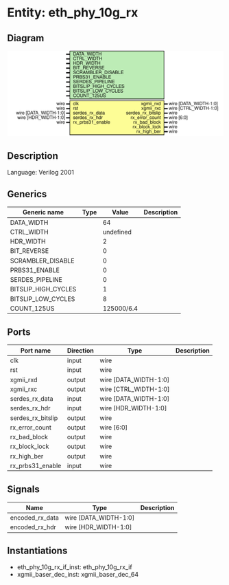 # Entity: eth_phy_10g_rx

## Diagram

![Diagram](eth_phy_10g_rx.svg "Diagram")
## Description

Language: Verilog 2001
 
## Generics

| Generic name        | Type | Value      | Description |
| ------------------- | ---- | ---------- | ----------- |
| DATA_WIDTH          |      | 64         |             |
| CTRL_WIDTH          |      | undefined  |             |
| HDR_WIDTH           |      | 2          |             |
| BIT_REVERSE         |      | 0          |             |
| SCRAMBLER_DISABLE   |      | 0          |             |
| PRBS31_ENABLE       |      | 0          |             |
| SERDES_PIPELINE     |      | 0          |             |
| BITSLIP_HIGH_CYCLES |      | 1          |             |
| BITSLIP_LOW_CYCLES  |      | 8          |             |
| COUNT_125US         |      | 125000/6.4 |             |
## Ports

| Port name         | Direction | Type                  | Description |
| ----------------- | --------- | --------------------- | ----------- |
| clk               | input     | wire                  |             |
| rst               | input     | wire                  |             |
| xgmii_rxd         | output    | wire [DATA_WIDTH-1:0] |             |
| xgmii_rxc         | output    | wire [CTRL_WIDTH-1:0] |             |
| serdes_rx_data    | input     | wire [DATA_WIDTH-1:0] |             |
| serdes_rx_hdr     | input     | wire [HDR_WIDTH-1:0]  |             |
| serdes_rx_bitslip | output    | wire                  |             |
| rx_error_count    | output    | wire [6:0]            |             |
| rx_bad_block      | output    | wire                  |             |
| rx_block_lock     | output    | wire                  |             |
| rx_high_ber       | output    | wire                  |             |
| rx_prbs31_enable  | input     | wire                  |             |
## Signals

| Name            | Type                  | Description |
| --------------- | --------------------- | ----------- |
| encoded_rx_data | wire [DATA_WIDTH-1:0] |             |
| encoded_rx_hdr  | wire [HDR_WIDTH-1:0]  |             |
## Instantiations

- eth_phy_10g_rx_if_inst: eth_phy_10g_rx_if
- xgmii_baser_dec_inst: xgmii_baser_dec_64
